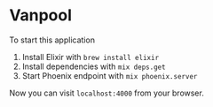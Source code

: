 # Vanpool

To start this application

1. Install Elixir with `brew install elixir`
2. Install dependencies with `mix deps.get`
3. Start Phoenix endpoint with `mix phoenix.server`

Now you can visit `localhost:4000` from your browser.
